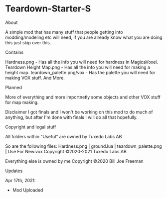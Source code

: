 # Teardown-Starter-S

About

A simple mod that has many stuff that people getting into modding/modeling etc will need, if you are already know what you are doing this just skip over this.


Contains

Hardness.png - Has all the info you will need for hardness in MagicaVoxel.
Teardown Height Map.png - Has all the info you will need for making a height map.
teardown_palette.png/vox - Has the palette you will need for making VOX stuff.
And More.



Planned

More of everything and more importnetly some objects and other VOX stuff for map making.



Disclaimer
I got finals and I won't be working on this mod to do much of anything, but after I'm done with finals I will do all that hopefully.


Copyright and legal stuff

All folders within "Useful" are owned by Tuxedo Labs AB

So are the following files:
Hardness.png | ground.lua | teardown_palette.png | Use For New.vox 
Copyright ©2020-2021 Tuxedo Labs AB

Everything else is owned by me
Copyright ©2020 Bill Joe Freeman

Updates

Apr 17th, 2021:
- Mod Uploaded

